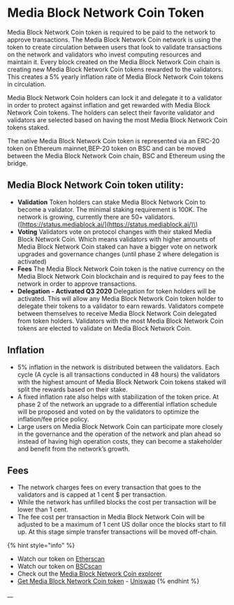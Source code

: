 # Media Block Network Coin Token

Media Block Network Coin token is required to be paid to the network to approve transactions. The Media Block Network Coin network is using the token to create circulation between users that look to validate transactions on the network and validators who invest computing resources and maintain it. Every block created on the Media Block Network Coin chain is creating new Media Block Network Coin tokens rewarded to the validators. This creates a 5% yearly inflation rate of Media Block Network Coin tokens in circulation.

Media Block Network Coin holders can lock it and delegate it to a validator in order to protect against inflation and get rewarded with Media Block Network Coin tokens. The holders can select their favorite validator and validators are selected based on having the most Media Block Network Coin tokens staked.

The native Media Block Network Coin token is represented via an ERC-20 token on Ethereum mainnet,BEP-20 token on BSC and can be moved between the Media Block Network Coin chain, BSC and Ethereum using the bridge.

## Media Block Network Coin token utility:

* **Validation** Token holders can stake Media Block Network Coin to become a validator. The minimal staking requirement is 100K. The network is growing, currently there are 50+ validators. \([https://status.mediablock.ai/](https://status.mediablock.ai/)\)
* **Voting** Validators vote on protocol changes with their staked Media Block Network Coin. Which means validators with higher amounts of Media Block Network Coin staked can have a bigger vote on network upgrades and governance changes \(until phase 2 where delegation is activated\)
* **Fees** The Media Block Network Coin token is the native currency on the Media Block Network Coin blockchain and is required to pay fees to the network in order to approve transactions.
* **Delegation - Activated Q3 2020** Delegation for token holders will be activated. This will allow any Media Block Network Coin token holder to delegate their tokens to a validator to earn rewards. Validators compete between themselves to receive Media Block Network Coin delegated from token holders. Validators with the most Media Block Network Coin tokens are elected to validate on Media Block Network Coin.

## **Inflation**

* 5% inflation in the network is distributed between the validators. Each cycle \(A cycle is all transactions conducted in 48 hours\) the validators with the highest amount of Media Block Network Coin tokens staked will split the rewards based on their stake.
* A fixed inflation rate also helps with stabilization of the token price. At phase 2 of the network an upgrade to a differential inflation schedule will be proposed and voted on by the validators to optimize the inflation/fee price policy. 
* Large users on Media Block Network Coin can participate more closely in the governance and the operation of the network and plan ahead so instead of having high operation costs, they can become a stakeholder and benefit from the network’s growth. 

## **Fees**

* The network charges fees on every transaction that goes to the validators and is capped at 1 cent $ per transaction.
* While the network has unfilled blocks the cost per transaction will be lower than 1 cent. 
* The fee cost per transaction in Media Block Network Coin will be adjusted to be a maximum of 1 cent US dollar once the blocks start to fill up. At this stage simple transfer transactions will be moved off-chain.

{% hint style="info" %}
* Watch our token on [Etherscan](https://etherscan.io/token/0x970b9bb2c0444f5e81e9d0efb84c8ccdcdcaf84d)
* Watch our token on [BSCscan](https://bscscan.com/token/0x5857c96dae9cf8511b08cb07f85753c472d36ea3)
* Check out the [Media Block Network Coin explorer](https://mediablock.ai/)
* [Get Media Block Network Coin token](https://uniswap.exchange/swap/0x970B9bB2C0444F5E81e9d0eFb84C8ccdcdcAf84d) - [Uniswap](https://uniswap.exchange/swap?outputCurrency=0x970B9bB2C0444F5E81e9d0eFb84C8ccdcdcAf84d)
{% endhint %}

\_\_

